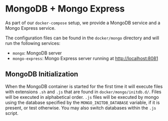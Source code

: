 # MongoDB + Mongo Express

As part of our `docker-compose` setup, we provide a MongoDB service and a Mongo Express service.

The configuration files can be found in the `docker/mongo` directory and will run the following services:

- `mongo`: MongoDB server
- `mongo-express`: Mongo Express server running at [http://localhost:8081](http://localhost:8081)

## MongoDB Initialization

When the MongoDB container is started for the first time it will execute files with extensions `.sh` and `.js` that are found in `docker/mongo/initdb.d/`. Files will be executed in alphabetical order. `.js` files will be executed by mongo using the database specified by the `MONGO_INITDB_DATABASE` variable, if it is present, or test otherwise. You may also switch databases within the `.js` script.
